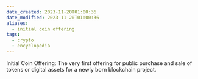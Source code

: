 ```yaml
---
date_created: 2023-11-20T01:00:36
date_modified: 2023-11-20T01:00:36
aliases:
  - initial coin offering
tags:
  - crypto
  - encyclopedia
---
```

Initial Coin Offering: The very first offering for public purchase and sale of tokens or digital assets for a newly born blockchain project.
